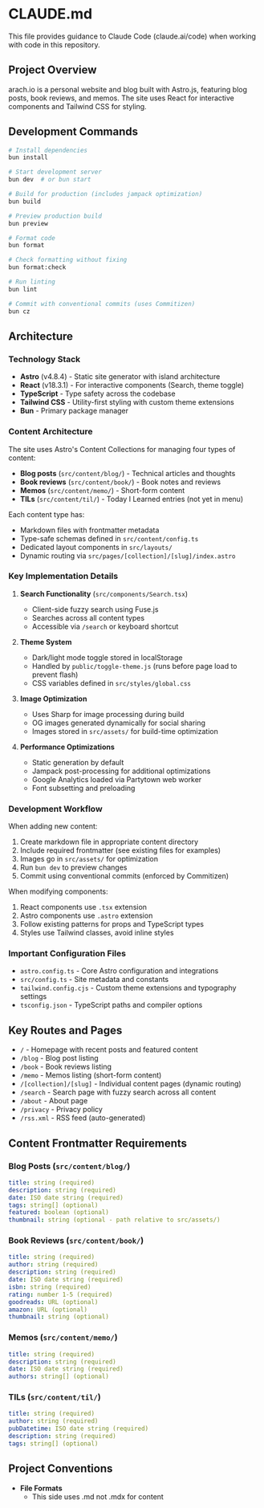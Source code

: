 # CLAUDE.md

This file provides guidance to Claude Code (claude.ai/code) when working with code in this repository.

## Project Overview

arach.io is a personal website and blog built with Astro.js, featuring blog posts, book reviews, and memos. The site uses React for interactive components and Tailwind CSS for styling.

## Development Commands

```bash
# Install dependencies
bun install

# Start development server
bun dev  # or bun start

# Build for production (includes jampack optimization)
bun build

# Preview production build
bun preview

# Format code
bun format

# Check formatting without fixing
bun format:check

# Run linting
bun lint

# Commit with conventional commits (uses Commitizen)
bun cz
```

## Architecture

### Technology Stack
- **Astro** (v4.8.4) - Static site generator with island architecture
- **React** (v18.3.1) - For interactive components (Search, theme toggle)
- **TypeScript** - Type safety across the codebase
- **Tailwind CSS** - Utility-first styling with custom theme extensions
- **Bun** - Primary package manager

### Content Architecture
The site uses Astro's Content Collections for managing four types of content:
- **Blog posts** (`src/content/blog/`) - Technical articles and thoughts
- **Book reviews** (`src/content/book/`) - Book notes and reviews
- **Memos** (`src/content/memo/`) - Short-form content
- **TILs** (`src/content/til/`) - Today I Learned entries (not yet in menu)

Each content type has:
- Markdown files with frontmatter metadata
- Type-safe schemas defined in `src/content/config.ts`
- Dedicated layout components in `src/layouts/`
- Dynamic routing via `src/pages/[collection]/[slug]/index.astro`

### Key Implementation Details

1. **Search Functionality** (`src/components/Search.tsx`)
   - Client-side fuzzy search using Fuse.js
   - Searches across all content types
   - Accessible via `/search` or keyboard shortcut

2. **Theme System**
   - Dark/light mode toggle stored in localStorage
   - Handled by `public/toggle-theme.js` (runs before page load to prevent flash)
   - CSS variables defined in `src/styles/global.css`

3. **Image Optimization**
   - Uses Sharp for image processing during build
   - OG images generated dynamically for social sharing
   - Images stored in `src/assets/` for build-time optimization

4. **Performance Optimizations**
   - Static generation by default
   - Jampack post-processing for additional optimizations
   - Google Analytics loaded via Partytown web worker
   - Font subsetting and preloading

### Development Workflow

When adding new content:
1. Create markdown file in appropriate content directory
2. Include required frontmatter (see existing files for examples)
3. Images go in `src/assets/` for optimization
4. Run `bun dev` to preview changes
5. Commit using conventional commits (enforced by Commitizen)

When modifying components:
1. React components use `.tsx` extension
2. Astro components use `.astro` extension
3. Follow existing patterns for props and TypeScript types
4. Styles use Tailwind classes, avoid inline styles

### Important Configuration Files
- `astro.config.ts` - Core Astro configuration and integrations
- `src/config.ts` - Site metadata and constants
- `tailwind.config.cjs` - Custom theme extensions and typography settings
- `tsconfig.json` - TypeScript paths and compiler options

## Key Routes and Pages

- `/` - Homepage with recent posts and featured content
- `/blog` - Blog post listing
- `/book` - Book reviews listing
- `/memo` - Memos listing (short-form content)
- `/[collection]/[slug]` - Individual content pages (dynamic routing)
- `/search` - Search page with fuzzy search across all content
- `/about` - About page
- `/privacy` - Privacy policy
- `/rss.xml` - RSS feed (auto-generated)

## Content Frontmatter Requirements

### Blog Posts (`src/content/blog/`)
```yaml
title: string (required)
description: string (required)
date: ISO date string (required)
tags: string[] (optional)
featured: boolean (optional)
thumbnail: string (optional - path relative to src/assets/)
```

### Book Reviews (`src/content/book/`)
```yaml
title: string (required)
author: string (required)
description: string (required)
date: ISO date string (required)
isbn: string (required)
rating: number 1-5 (required)
goodreads: URL (optional)
amazon: URL (optional)
thumbnail: string (optional)
```

### Memos (`src/content/memo/`)
```yaml
title: string (required)
description: string (required)
date: ISO date string (required)
authors: string[] (optional)
```

### TILs (`src/content/til/`)
```yaml
title: string (required)
author: string (required)
pubDatetime: ISO date string (required)
description: string (required)
tags: string[] (optional)
```

## Project Conventions

- **File Formats**
  - This side uses .md not .mdx for content